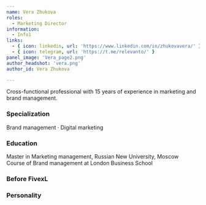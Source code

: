 ```yaml
---
name: Vera Zhukova
roles:
  - Marketing Director
information:
  - Info1
links:
  - { icon: linkedin, url: 'https://www.linkedin.com/in/zhukovavera/' }
  - { icon: telegram, url: 'https://t.me/relevanto/' }  
panel_image: 'Vera_page2.png'
author_headshot: 'vera.png'
author_id: Vera Zhukova

---
```

Cross-functional professional with 15 years of experience in marketing and brand management. 
### Specialization
Brand management · Digital marketing  
### Education
Master in Marketing management, Russian New University, Moscow  
Course of Brand management at London Business School   
### Before FivexL

### Personality